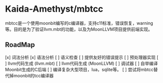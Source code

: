 # Kaida-Amethyst/mbtcc

mbtcc是一个使用moonbit编写的c编译器，支持c11标准，错误恢复，warning等。目的是为了验证llvm.mbt的功能，以及为MoonLLVM项目提供前端实现。

## RoadMap

[x] 词法分析
[x] 语法分析
[ ] 语义检查
[ ] 提供友好的错误提示
[ ] 预处理器实现
[ ] llvm代码生成 (llvm.mbt)
[ ] llvm代码生成 (MoonLLVM)
[ ] 调试器
[ ] 自举编译Moonbit生成的C后端
[ ] 编译复杂大型项目，lua，sqlite等。
[ ] 尝试将mbtcc替代掉moonbit的tcc编译器

